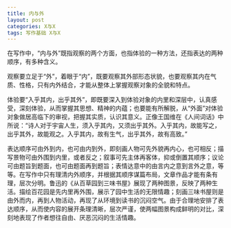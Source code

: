 ```yaml
---
title: 内与外
layout: post
categories: X与X
tags: 写作基础 X与X
---
```


在写作中，“内与外”既指观察的两个方面，也指体验的一种方法，还指表达的两种顺序，有多种含义。

观察要立足于“外”，着眼于“内”，既要观察其外部形态状貌，也要观察其内在气质、性格，只有内外结合，才能从整体上掌握观察对象的全貌和特点。

体验要“入乎其内，出乎其外”，即既要深入到体验对象的内里和深层中，认真感受，深刻体验，从而掌握其思想、精神的内蕴；也要能有所解脱，从“外面”对体验对象做居高临下的审视，把握其实质，认识其意义。正像王国维在《人间词话》中所说：“诗人对于宇宙人生，须入乎其内，又须出乎其外。入乎其内，故能写之，出乎其外，故能观之。入乎其内，故有生气，出乎其外，故有高致。”

表达顺序可由外到内，也可由内到外，即刻画人物可先外貌再内心，也可相反；描写景物可由外围到内里，或者反之；叙事可先主体再客体，抑或倒置其顺序；议论可由题旨到题面，也可由题面再到题旨；表情达意中的由言内之意到言外之意，等等。在写作中只有理清内外顺序，并根据其顺序谋篇布局，文章作品才能有条有理，层次分明。鲁迅的《从百草园到三味书屋》展现了两种图景，反映了两种生活。描绘百花园是先内里再外围，展示了园中生活的无限情趣；刻画三味书屋则是由外而内，再到人物活动，再现了从环境到读书的沉闷空气。由于合理地安排了表达顺序，从而使内容的展开条理清晰，层次严谨，使两幅图景构成鲜明的对比，深刻地表现了作者想往自由、厌恶沉闷的生活情趣。 